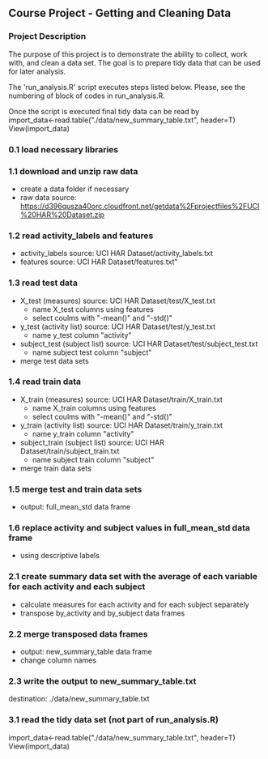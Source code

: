 ## Course Project - Getting and Cleaning Data  

### Project Description
The purpose of this project is to demonstrate the ability to collect, work with, and clean a data set. 
The goal is to prepare tidy data that can be used for later analysis. 

The 'run_analysis.R' script executes steps listed below. 
Please, see the numbering of block of codes in run_analysis.R.

Once the script is executed final tidy data can be read by  
import_data<-read.table("./data/new_summary_table.txt", header=T)  
View(import_data)

### 0.1 load necessary libraries

### 1.1 download and unzip raw data
* create a data folder if necessary
* raw data source: https://d396qusza40orc.cloudfront.net/getdata%2Fprojectfiles%2FUCI%20HAR%20Dataset.zip

### 1.2 read activity_labels and features
* activity_labels source: UCI HAR Dataset/activity_labels.txt
* features source: UCI HAR Dataset/features.txt"

### 1.3 read test data
* X_test (measures) source: UCI HAR Dataset/test/X_test.txt
  * name X_test columns using features
  * select coulms with "-mean()" and "-std()"
* y_test (activity list) source: UCI HAR Dataset/test/y_test.txt
  * name y_test column "activity"
* subject_test (subject list) source: UCI HAR Dataset/test/subject_test.txt
  * name subject test column "subject" 
* merge test data sets

### 1.4 read train data
* X_train (measures) source: UCI HAR Dataset/train/X_train.txt
  * name X_train columns using features
  * select coulms with "-mean()" and "-std()"
* y_train (activity list) source: UCI HAR Dataset/train/y_train.txt
  * name y_train column "activity"
* subject_train (subject list) source: UCI HAR Dataset/train/subject_train.txt
  * name subject train column "subject" 
* merge train data sets

### 1.5 merge test and train data sets
* output: full_mean_std data frame

### 1.6 replace activity and subject values in full_mean_std data frame
* using descriptive labels

### 2.1 create summary data set with the average of each variable for each activity and each subject
* calculate measures for each activity and for each subject separately
* transpose by_activity and by_subject data frames

### 2.2 merge transposed data frames
* output: new_summary_table data frame
* change column names

### 2.3 write the output to new_summary_table.txt
destination: ./data/new_summary_table.txt

### 3.1 read the tidy data set (not part of run_analysis.R)
import_data<-read.table("./data/new_summary_table.txt", header=T)
View(import_data)